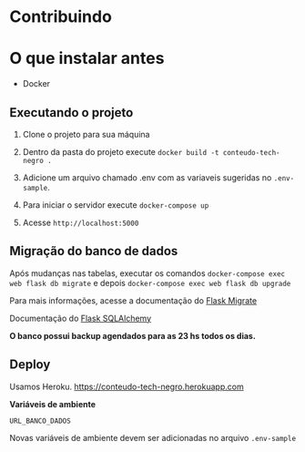 # Contribuindo

# O que instalar antes

- Docker

## Executando o projeto

1. Clone o projeto para sua máquina

2. Dentro da pasta do projeto execute `docker build -t conteudo-tech-negro .`

3. Adicione um arquivo chamado .env com as variaveis sugeridas no `.env-sample`.

4. Para iniciar o servidor execute `docker-compose up`

5. Acesse `http://localhost:5000`

## Migração do banco de dados

Após mudanças nas tabelas, executar os comandos `docker-compose exec web flask db migrate` e depois `docker-compose exec web flask db upgrade`

Para mais informações, acesse a documentação do [Flask Migrate](https://flask-migrate.readthedocs.io/en/latest/)

Documentação do [Flask SQLAlchemy](http://flask-sqlalchemy.pocoo.org/2.1/)

**O banco possui backup agendados para as 23 hs todos os dias.**

## Deploy

Usamos Heroku.
https://conteudo-tech-negro.herokuapp.com

**Variáveis de ambiente**

`URL_BANCO_DADOS`

Novas variáveis de ambiente devem ser adicionadas no arquivo `.env-sample`

